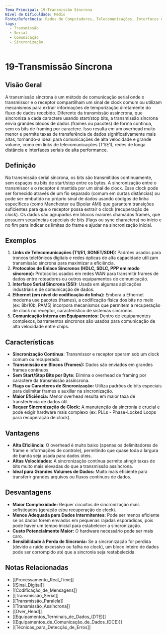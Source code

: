 ```yaml
---
Tema Principal: 19-Transmissão Síncrona
Nível de Dificuldade: Médio
Fonte/Referência: Redes de Computadores, Telecomunicações, Interfaces de Comunicação Serial
tags:
  - Transmissão
  - Serial
  - Comunicação
  - Sincronização
---
```


# 19-Transmissão Síncrona

## Visão Geral

A transmissão síncrona é um método de comunicação serial onde o transmissor e o receptor compartilham um sinal de clock comum ou utilizam mecanismos para extrair informações de temporização diretamente do fluxo de dados recebido. Diferente da transmissão assíncrona, que sincroniza a cada caractere usando start/stop bits, a transmissão síncrona envia grandes blocos de dados (frames ou pacotes) de forma contínua, sem os bits de framing por caractere. Isso resulta em um overhead muito menor e permite taxas de transferência de dados significativamente mais altas, tornando-a ideal para comunicações de alta velocidade e grande volume, como em links de telecomunicações (T1/E1), redes de longa distância e interfaces seriais de alta performance.

## Definição

Na transmissão serial síncrona, os bits são transmitidos continuamente, sem espaços ou bits de start/stop entre os bytes. A sincronização entre o transmissor e o receptor é mantida por um sinal de clock. Esse clock pode ser fornecido através de um fio separado (comum em curtas distâncias) ou pode ser embutido no próprio sinal de dados usando códigos de linha específicos (como Manchester ou Bipolar AMI) que garantem transições suficientes para que o receptor possa extrair o clock (recuperação de clock). Os dados são agrupados em blocos maiores chamados frames, que possuem sequências especiais de bits (flags ou sync characters) no início e no fim para indicar os limites do frame e ajudar na sincronização inicial.

## Exemplos

1.  **Links de Telecomunicações (T1/E1, SONET/SDH):** Padrões usados para troncos telefônicos digitais e redes ópticas de alta capacidade utilizam transmissão síncrona para maximizar a eficiência.
2.  **Protocolos de Enlace Síncronos (HDLC, SDLC, PPP em modo síncrono):** Protocolos usados em redes WAN para transmitir frames de dados entre roteadores ou outros equipamentos de comunicação.
3.  **Interface Serial Síncrona (SSI):** Usada em algumas aplicações industriais e de comunicação de dados.
4.  **Ethernet (em nível de codificação de linha):** Embora a Ethernet moderna use pacotes (frames), a codificação física dos bits no meio (ex: 8b/10b, PAM5) incorpora mecanismos que permitem a recuperação de clock no receptor, característico de sistemas síncronos.
5.  **Comunicação Interna em Equipamentos:** Dentro de equipamentos complexos, barramentos síncronos são usados para comunicação de alta velocidade entre chips.

## Características

*   **Sincronização Contínua:** Transmissor e receptor operam sob um clock comum ou recuperado.
*   **Transmissão em Blocos (Frames):** Dados são enviados em grandes frames contínuos.
*   **Sem Start/Stop Bits por Byte:** Elimina o overhead de framing por caractere da transmissão assíncrona.
*   **Flags ou Caracteres de Sincronização:** Utiliza padrões de bits especiais para delimitar frames e auxiliar na sincronização.
*   **Maior Eficiência:** Menor overhead resulta em maior taxa de transferência de dados útil.
*   **Requer Sincronização de Clock:** A manutenção da sincronia é crucial e pode exigir hardware mais complexo (ex: PLLs - Phase-Locked Loops para recuperação de clock).

## Vantagens

*   **Alta Eficiência:** O overhead é muito baixo (apenas os delimitadores de frame e informações de controle), permitindo que quase toda a largura de banda seja usada para dados úteis.
*   **Altas Velocidades:** A sincronização contínua permite atingir taxas de bits muito mais elevadas do que a transmissão assíncrona.
*   **Ideal para Grandes Volumes de Dados:** Muito mais eficiente para transferir grandes arquivos ou fluxos contínuos de dados.

## Desvantagens

*   **Maior Complexidade:** Requer circuitos de sincronização mais sofisticados (geração e/ou recuperação de clock).
*   **Menos Adequada para Dados Intermitentes:** Pode ser menos eficiente se os dados forem enviados em pequenas rajadas esporádicas, pois pode haver um tempo inicial para estabelecer a sincronização.
*   **Custo Potencialmente Maior:** O hardware necessário pode ser mais caro.
*   **Sensibilidade à Perda de Sincronia:** Se a sincronização for perdida (devido a ruído excessivo ou falha no clock), um bloco inteiro de dados pode ser corrompido até que a sincronia seja restabelecida.

## Notas Relacionadas

*   [[Processamento_Real_Time]]
*   [[Sinal_Digital]]
*   [[Codificação_de_Mensagens]]
*   [[Transmissão_Serial]]
*   [[Transmissão_Paralela]]
*   [[Transmissão_Assíncrona]]
*   [[Over_Head]]
*   [[Equipamentos_Terminais_de_Dados_(DTE)]]
*   [[Equipamentos_de_Comunicação_de_Dados_(DCE)]]
*   [[Técnicas_para_Detecção_de_Erros]]


